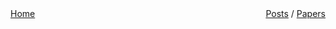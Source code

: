 <div class="header-left"><a href="/">Home</a></div>
<div class="header-right"><a href="/posts">Posts</a> / <a href="/papers">Papers</a></div>

<style>
  .header-left {
    float: left;
  }
  .header-right {
    float: right;
  }
</style>
